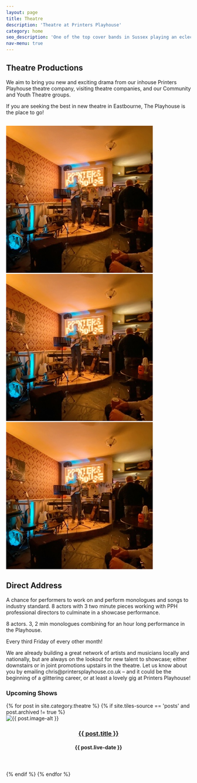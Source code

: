 ```yaml
---
layout: page
title: Theatre
description: 'Theatre at Printers Playhouse'
category: home
seo_description: 'One of the top cover bands in Sussex playing an eclectic, electric playlist from five decades of rock, pop, funk and blues. Find out more about the band.'
nav-menu: true
---
```


<!-- Main -->
<div id="main" class="alt">



<!-- Intro -->
<section id="intro" style="margin-top:2em;">
	<div class="inner">
		<h2>Theatre Productions</h2>
		<p>We aim to bring you new and exciting drama from our inhouse Printers Playhouse theatre company, visiting theatre companies, and our Community and Youth Theatre groups.</p>
    <p>If you are seeking the best in new theatre in Eastbourne, The Playhouse is the place to go!</p>
	</div>
</section>

<section id="image grid" style="margin-top:2em;">
  <div class="row 100% uniform">
    <div class="4u" style="padding:0; width: 100%;">
      <img src="/assets/images/default--open-stage.jpg" />
    </div>
    <div class="4u" style="padding:0; width: 100%;">
      <img src="/assets/images/default--open-stage.jpg" />
    </div>
    <div class="4u" style="padding:0; width: 100%;">
      <img src="/assets/images/default--open-stage.jpg" />
    </div>
  </div>
</section>

<section id="intro" style="margin-top:2em;">
  <div class="inner">
    <h2>Direct Address</h2>
    <p>A chance for performers to work on and perform monologues and songs to industry standard. 8 actors with 3 two minute pieces working with PPH professional directors to culminate in a showcase performance.</p>
    <p>8 actors. 3, 2 min monologues combining for an hour long performance in the Playhouse.</p>
    <p>Every third Friday of every other month!</p>
    <p>We are already building a great network of artists and musicians locally and nationally, but are always on the lookout for new talent to showcase; either downstairs or in joint promotions upstairs in the theatre. Let us know about you by emailing chris@printersplayhouse.co.uk – and it could be the beginning of a glittering career, or at least a lovely gig at Printers Playhouse!</p>
  </div>
</section>

<!-- About -->	
<div class="innersmall">
	<h3 style="text-transform: capitalize;">Upcoming Shows</h3>
</div>
<section id="two" class="tiles">
  {% for post in site.category.theatre %}
  {% if site.tiles-source == 'posts' and post.archived != true %}
  <article>
    <span class="image">
      <img src="{{ post.image }}" alt="{{ post.image-alt }}" />
    </span>
    <header>
      <h3><a href="{{ post.url  | relative_url }}" class="link">{{ post.title }}</a></h3>
      <h4>{{ post.live-date }}</h4>
    </header>
  </article>
  {% endif %}
  {% endfor %}
</section>
